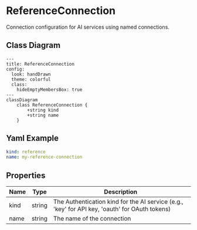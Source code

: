 # ReferenceConnection

Connection configuration for AI services using named connections.

## Class Diagram

```mermaid
---
title: ReferenceConnection
config:
  look: handDrawn
  theme: colorful
  class:
    hideEmptyMembersBox: true
---
classDiagram
    class ReferenceConnection {
        +string kind
        +string name
    }
```

## Yaml Example

```yaml
kind: reference
name: my-reference-connection

```

## Properties

| Name | Type | Description |
| ---- | ---- | ----------- |
| kind | string | The Authentication kind for the AI service (e.g., &#39;key&#39; for API key, &#39;oauth&#39; for OAuth tokens)  |
| name | string | The name of the connection  |
